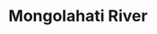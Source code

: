 ---
title: "Mongolahati River"
title_bn: "মঙ্গলাহাটী নদী"
description: "It started from Kishorganj and flows through Majhati and kodaliya of Pakundiya and broke into two parts near the west of Narandi."
---